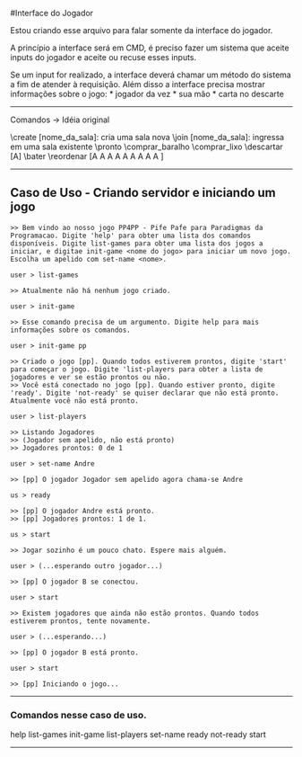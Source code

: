 #Interface do Jogador

Estou criando esse arquivo para falar somente da interface do jogador.


A princípio a interface será em CMD, é preciso fazer um sistema que aceite inputs do jogador e aceite ou recuse esses inputs. 

Se um input for realizado, a interface deverá chamar um método do sistema a fim de atender à requisição. 
Além disso a interface precisa mostrar informações sobre o jogo:
   	* jogador da vez
	* sua mão
	* carta no descarte


-------------------------------
Comandos -> Idéia original

\create [nome_da_sala]: cria uma sala nova
\join [nome_da_sala]: ingressa em uma sala existente
\pronto
\comprar_baralho
\comprar_lixo
\descartar [A]
\bater
\reordenar [A A A A A A A A A ]


-------------------------------
## Caso de Uso - Criando servidor e iniciando um jogo

	>> Bem vindo ao nosso jogo PP4PP - Pife Pafe para Paradigmas da Programacao. Digite 'help' para obter uma lista dos comandos disponíveis. Digite list-games para obter uma lista dos jogos a iniciar, e digitae init-game <nome do jogo> para iniciar um novo jogo. Escolha um apelido com set-name <nome>.

	user > list-games

	>> Atualmente não há nenhum jogo criado.

	user > init-game

	>> Esse comando precisa de um argumento. Digite help para mais informações sobre os comandos.

	user > init-game pp

	>> Criado o jogo [pp]. Quando todos estiverem prontos, digite 'start' para começar o jogo. Digite 'list-players para obter a lista de jogadores e ver se estão prontos ou não.
	>> Você está conectado no jogo [pp]. Quando estiver pronto, digite 'ready'. Digite 'not-ready' se quiser declarar que não está pronto. Atualmente você não está pronto.

	user > list-players

	>> Listando Jogadores
	>> (Jogador sem apelido, não está pronto)
	>> Jogadores prontos: 0 de 1

	user > set-name Andre

	>> [pp] O jogador Jogador sem apelido agora chama-se Andre

	us > ready

	>> [pp] O jogador Andre está pronto. 
	>> [pp] Jogadores prontos: 1 de 1.

	us > start

	>> Jogar sozinho é um pouco chato. Espere mais alguém.

	user > (...esperando outro jogador...)

	>> [pp] O jogador B se conectou.

	user > start

	>> Existem jogadores que ainda não estão prontos. Quando todos estiverem prontos, tente novamente.

	user > (...esperando...)

	>> [pp] O jogador B está pronto.

	user > start

	>> [pp] Iniciando o jogo...

-------------------------------
### Comandos nesse caso de uso.

help
list-games
init-game
list-players
set-name
ready
not-ready
start

-------------------------------
